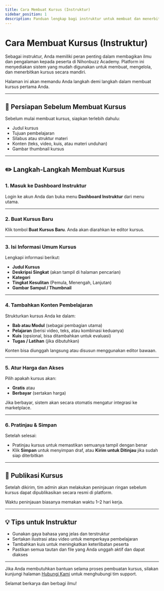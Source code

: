 ```yaml
---
title: Cara Membuat Kursus (Instruktur)
sidebar_position: 1
description: Panduan lengkap bagi instruktur untuk membuat dan menerbitkan kursus di platform Nihonbuzz Academy.
---
```


# Cara Membuat Kursus (Instruktur)

Sebagai instruktur, Anda memiliki peran penting dalam membagikan ilmu dan pengalaman kepada peserta di Nihonbuzz Academy. Platform ini menyediakan sistem yang mudah digunakan untuk membuat, mengelola, dan menerbitkan kursus secara mandiri.

Halaman ini akan memandu Anda langkah demi langkah dalam membuat kursus pertama Anda.

---

## 🎯 Persiapan Sebelum Membuat Kursus

Sebelum mulai membuat kursus, siapkan terlebih dahulu:

- Judul kursus
- Tujuan pembelajaran
- Silabus atau struktur materi
- Konten (teks, video, kuis, atau materi unduhan)
- Gambar thumbnail kursus

---

## ✏️ Langkah-Langkah Membuat Kursus

### 1. **Masuk ke Dashboard Instruktur**
Login ke akun Anda dan buka menu **Dashboard Instruktur** dari menu utama.

---

### 2. **Buat Kursus Baru**
Klik tombol **Buat Kursus Baru**. Anda akan diarahkan ke editor kursus.

---

### 3. **Isi Informasi Umum Kursus**
Lengkapi informasi berikut:

- **Judul Kursus**
- **Deskripsi Singkat** (akan tampil di halaman pencarian)
- **Kategori**
- **Tingkat Kesulitan** (Pemula, Menengah, Lanjutan)
- **Gambar Sampul / Thumbnail**

---

### 4. **Tambahkan Konten Pembelajaran**
Strukturkan kursus Anda ke dalam:

- **Bab atau Modul** (sebagai pembagian utama)
- **Pelajaran** (berisi video, teks, atau kombinasi keduanya)
- **Kuis** (opsional, bisa ditambahkan untuk evaluasi)
- **Tugas / Latihan** (jika dibutuhkan)

Konten bisa diunggah langsung atau disusun menggunakan editor bawaan.

---

### 5. **Atur Harga dan Akses**
Pilih apakah kursus akan:

- **Gratis** atau
- **Berbayar** (sertakan harga)

Jika berbayar, sistem akan secara otomatis mengatur integrasi ke marketplace.

---

### 6. **Pratinjau & Simpan**
Setelah selesai:

- Pratinjau kursus untuk memastikan semuanya tampil dengan benar
- Klik **Simpan** untuk menyimpan draf, atau **Kirim untuk Ditinjau** jika sudah siap diterbitkan

---

## 📢 Publikasi Kursus

Setelah dikirim, tim admin akan melakukan peninjauan ringan sebelum kursus dapat dipublikasikan secara resmi di platform.

Waktu peninjauan biasanya memakan waktu 1–2 hari kerja.

---

## 💡 Tips untuk Instruktur

- Gunakan gaya bahasa yang jelas dan terstruktur
- Sertakan ilustrasi atau video untuk memperkaya pembelajaran
- Tambahkan kuis untuk meningkatkan keterlibatan peserta
- Pastikan semua tautan dan file yang Anda unggah aktif dan dapat diakses

---

Jika Anda membutuhkan bantuan selama proses pembuatan kursus, silakan kunjungi halaman [Hubungi Kami](../hubungi-kami.md) untuk menghubungi tim support.

Selamat berkarya dan berbagi ilmu!
